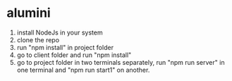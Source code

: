 # alumini
1. install NodeJs in your system
2. clone the repo
3. run "npm install" in project folder
4. go to client folder and run "npm install"
5. go to project folder in two terminals separately, run "npm run server" in one terminal and "npm run start1" on another.